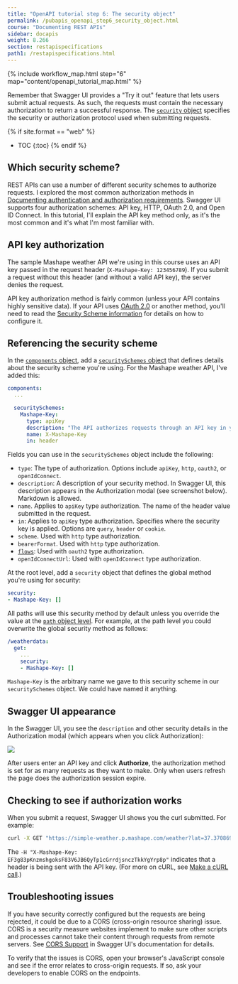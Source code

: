 ```yaml
---
title: "OpenAPI tutorial step 6: The security object"
permalink: /pubapis_openapi_step6_security_object.html
course: "Documenting REST APIs"
sidebar: docapis
weight: 8.266
section: restapispecifications
path1: /restapispecifications.html
---
```


{% include workflow_map.html step="6" map="content/openapi_tutorial_map.html"  %}

Remember that Swagger UI provides a "Try it out" feature that lets users submit actual requests. As such, the requests must contain the necessary authorization to return a successful response. The [`security` object](https://github.com/OAI/OpenAPI-Specification/blob/master/versions/3.0.0.md#securityRequirementObject) specifies the security or authorization protocol used when submitting requests.

{% if site.format == "web" %}
* TOC
{:toc}
{% endif %}

## Which security scheme?

REST APIs can use a number of different security schemes to authorize requests. I explored the most common authorization methods in [Documenting authentication and authorization requirements](docapis_more_about_authorization.html). Swagger UI supports four authorization schemes: API key, HTTP, OAuth 2.0, and Open ID Connect. In this tutorial, I'll explain the API key method only, as it's the most common and it's what I'm most familiar with.

## API key authorization

The sample Mashape weather API we're using in this course uses an API key passed in the request header (`X-Mashape-Key: 123456789`). If you submit a request without this header (and without a valid API key), the server denies the request.

API key authorization method is fairly common (unless your API contains highly sensitive data). If your API uses [OAuth 2.0](docapis_more_about_authorization.html#oauth-20) or another method, you'll need to read the [Security Scheme information](https://github.com/OAI/OpenAPI-Specification/blob/master/versions/3.0.0.md#security-scheme-object) for details on how to configure it.

## Referencing the security scheme

In the [`components` object](pubapis_openapi_step5_components_object.html), add a [`securitySchemes` object](https://github.com/OAI/OpenAPI-Specification/blob/master/versions/3.0.0.md#securitySchemeObject) that defines details about the security scheme you're using. For the Mashape weather API, I've added this:

```yaml
components:
  ...

  securitySchemes:
    Mashape-Key:
      type: apiKey
      description: "The API authorizes requests through an API key in your header. Enter your Mashape key here. If you don't have an API key, for testing purposes you can use `EF3g83pKnzmshgoksF83V6JB6QyTp1cGrrdjsnczTkkYgYrp8p`."
      name: X-Mashape-Key
      in: header
```

Fields you can use in the `securitySchemes` object include the following:

* `type`: The type of authorization. Options include `apiKey`, `http`, `oauth2`, or `openIdConnect`.
* `description`: A description of your security method. In Swagger UI, this description appears in the Authorization modal (see screenshot below). Markdown is allowed.
* `name`. Applies to `apiKey` type authorization. The name of the header value submitted in the request.
* `in`: Applies to `apiKey` type authorization. Specifies where the security key is applied. Options are `query`, `header` or `cookie`.
* `scheme`. Used with `http` type authorization.
* `bearerFormat`. Used with `http` type authorization.
* [`flows`](https://github.com/OAI/OpenAPI-Specification/blob/master/versions/3.0.0.md#oauthFlowsObject): Used with `oauth2` type authorization.
* `openIdConnectUrl`: Used with `openIdConnect` type authorization.

At the root level, add a `security` object that defines the global method you're using for security:

```yaml
security:
- Mashape-Key: []
```

All paths will use this security method by default unless you override the value at the [`path` object level](pubapis_openapi_step4_paths_object.html). For example, at the path level you could overwrite the global security method as follows:

```yaml
/weatherdata:
  get:
    ...
    security:
    - Mashape-Key: []
```

`Mashape-Key` is the arbitrary name we gave to this security scheme in our `securitySchemes` object. We could have named it anything.

## Swagger UI appearance

In the Swagger UI, you see the `description` and other security details in the Authorization modal (which appears when you click Authorization):

<a href="/learnapidoc/assets/files/swagger/"><img src="/learnapidoc/openapitutorial_securityauth.png"/></a>

After users enter an API key and click **Authorize**, the authorization method is set for as many requests as they want to make. Only when users refresh the page does the authorization session expire.

## Checking to see if authorization works

When you submit a request, Swagger UI shows you the curl submitted. For example:

```bash
curl -X GET "https://simple-weather.p.mashape.com/weather?lat=37.3708698&lng=-122.037593" -H "accept: text/plain" -H "X-Mashape-Key: EF3g83pKnzmshgoksF83V6JB6QyTp1cGrrdjsnczTkkYgYrp8p"
```

The `-H "X-Mashape-Key: EF3g83pKnzmshgoksF83V6JB6QyTp1cGrrdjsnczTkkYgYrp8p"` indicates that a header is being sent with the API key. (For more on cURL, see [Make a cURL call](docapis_make_curl_call.html).)

## Troubleshooting issues

If you have security correctly configured but the requests are being rejected, it could be due to a CORS (cross-origin resource sharing) issue. CORS is a security measure websites implement to make sure other scripts and processes cannot take their content through requests from remote servers. See [CORS Support](https://github.com/swagger-api/swagger-ui#cors-support) in Swagger UI's documentation for details.

To verify that the issues is CORS, open your browser's JavaScript console and see if the error relates to cross-origin requests. If so, ask your developers to enable CORS on the endpoints.
